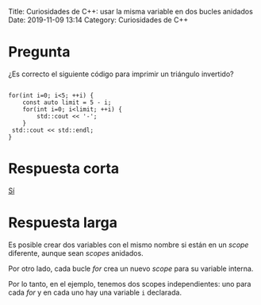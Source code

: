 Title: Curiosidades de C++: usar la misma variable en dos bucles anidados
Date: 2019-11-09 13:14
Category: Curiosidades de C++


# Pregunta

¿Es correcto el siguiente código para imprimir un triángulo invertido?

```

for(int i=0; i<5; ++i) {
    const auto limit = 5 - i;
    for(int i=0; i<limit; ++i) {
        std::cout << '-';
    }
 std::cout << std::endl;
}

```

# Respuesta corta

[Sí](https://coliru.stacked-crooked.com/a/c4049493567cbfa8)


# Respuesta larga

Es posible crear dos variables con el mismo nombre si están en un *scope* diferente, aunque sean *scopes* anidados.

Por otro lado, cada bucle *for* crea un nuevo *scope* para su variable interna.

Por lo tanto, en el ejemplo, tenemos dos scopes independientes: uno para cada *for* y en cada uno hay una variable ```i``` declarada.
